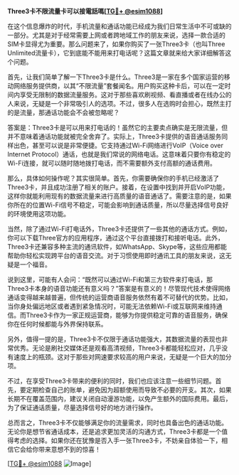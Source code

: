 **Three3卡不限流量卡可以接電話嗎[[TG💪+ @esim1088](https://t.me/s/esim1088)]**

在这个信息爆炸的时代，手机流量和通话功能已经成为我们日常生活中不可或缺的一部分。尤其是对于经常需要上网或者跨地域工作的朋友来说，选择一款合适的SIM卡显得尤为重要。那么问题来了，如果你购买了一张Three3卡（也叫Three Unlimited流量卡），它到底能不能用来打电话呢？这篇文章就来给大家详细解答这个问题。

首先，让我们简单了解一下Three3卡是什么。Three3是一家在多个国家运营的移动网络服务提供商，以其“不限流量”套餐闻名。用户购买这种卡后，可以在一定时间内享受无限制的数据流量服务。这对于那些喜欢刷视频、看直播或者在线办公的人来说，无疑是一个非常吸引人的选项。不过，很多人在选购时会担心，既然主打的是流量，那通话功能会不会被忽略呢？

答案是：Three3卡是可以用来打电话的！虽然它的主要卖点确实是无限流量，但并不意味着通话功能就被完全舍弃了。实际上，Three3卡提供的语音通话服务同样出色，甚至可以说是非常便捷。它支持通过Wi-Fi网络进行VoIP（Voice over Internet Protocol）通话，也就是我们常说的网络电话。这意味着只要你有稳定的Wi-Fi连接，就可以随时随地拨打电话，而不需要额外支付高额的通话费用。

那么，具体如何操作呢？其实很简单。首先，你需要确保你的手机已经激活了Three3卡，并且成功注册了相关的账户。接着，在设置中找到并开启VoIP功能，这样你就能利用现有的数据流量来进行高质量的语音通话了。需要注意的是，如果你所在的位置Wi-Fi信号不稳定，可能会影响到通话质量，所以尽量选择信号良好的环境使用这项功能。

当然，除了通过Wi-Fi打电话外，Three3卡还提供了一些其他的通话方式。例如，你可以下载Three官方的应用程序，通过这个平台直接拨打和接听电话。此外，Three3卡还兼容多种主流的通讯软件，如WhatsApp、Skype等，这些应用都能帮助你轻松实现跨平台的语音交流。对于习惯使用即时通讯工具的朋友来说，这无疑是一个福音。

说到这里，可能有人会问：“既然可以通过Wi-Fi和第三方软件来打电话，那Three3卡本身的语音功能还有意义吗？”答案是有意义的！尽管现代技术使得网络通话变得越来越普遍，但传统的运营商语音服务依然有着不可替代的优势。比如，当你身处偏远地区或者遇到紧急情况时，可能无法依赖Wi-Fi或互联网来维持通信。而Three3卡作为一家正规运营商，能够为你提供稳定可靠的语音服务，确保你在任何时候都能与外界保持联系。

另外，值得一提的是，Three3卡不仅限于通话功能强大，其数据流量的表现也非常优秀。无论是刷社交媒体还是观看高清视频，Three3卡都能轻松应对，几乎没有速度上的瓶颈。这对于那些对网速要求较高的用户来说，无疑是一个巨大的加分项。

不过，在享受Three3卡带来的便利的同时，我们也应该注意一些细节问题。首先，要定期检查自己的账单，避免因为超额使用而导致不必要的开支。其次，如果长期不在覆盖范围内，建议关闭自动漫游功能，以免产生额外的国际费用。最后，为了保证通话质量，尽量选择信号好的地方进行操作。

总而言之，Three3卡不仅能够满足你的流量需求，同时也具备出色的通话功能。无论你是想节省通话成本，还是追求更加灵活的沟通方式，Three3卡都是一个值得考虑的选择。如果你还在犹豫是否入手一张Three3卡，不妨亲自体验一下，相信它会给你带来意想不到的惊喜！

[[TG💪+ @esim1088](https://t.me/s/esim1088) ![Image](https://i.postimg.cc/4NQfJmqS/Snipaste-2025-05-13-00-14-12.png)]